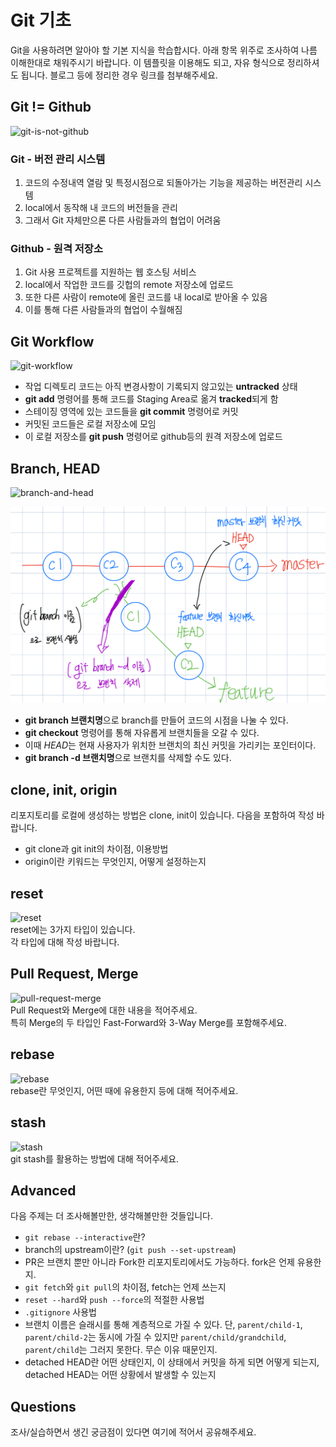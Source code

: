 # Git 기초
Git을 사용하려면 알아야 할 기본 지식을 학습합시다. 아래 항목 위주로 조사하여 나름 이해한대로 채워주시기 바랍니다. 이 템플릿을 이용해도 되고, 자유 형식으로 정리하셔도 됩니다. 블로그 등에 정리한 경우 링크를 첨부해주세요.

## Git != Github
![git-is-not-github](https://user-images.githubusercontent.com/51331195/160232512-3d6686ca-4ae3-4f11-a8d7-c893c0a7526a.png)  

### Git - 버전 관리 시스템
1. 코드의 수정내역 열람 및 특정시점으로 되돌아가는 기능을 제공하는 버전관리 시스템
2. local에서 동작해 내 코드의 버전들을 관리
3. 그래서 Git 자체만으론 다른 사람들과의 협업이 어려움

### Github - 원격 저장소
1. Git 사용 프로젝트를 지원하는 웹 호스팅 서비스
2. local에서 작업한 코드를 깃헙의 remote 저장소에 업로드
3. 또한 다른 사람이 remote에 올린 코드를 내 local로 받아올 수 있음
4. 이를 통해 다른 사람들과의 협업이 수월해짐

## Git Workflow
![git-workflow](https://cdn-media-1.freecodecamp.org/images/1*iL2J8k4ygQlg3xriKGimbQ.png)   
- 작업 디렉토리 코드는 아직 변경사항이 기록되지 않고있는 **untracked** 상태
- **git add** 명령어를 통해 코드를 Staging Area로 옮겨 **tracked**되게 함
- 스테이징 영역에 있는 코드들을 **git commit** 명령어로 커밋
- 커밋된 코드들은 로컬 저장소에 모임
- 이 로컬 저장소를 **git push** 명령어로 github등의 원격 저장소에 업로드

## Branch, HEAD
![branch-and-head](https://ihatetomatoes.net/wp-content/uploads/2020/04/07-head-pointer.png)  

![alt text](image.png)
- **git branch 브랜치명**으로 branch를 만들어 코드의 시점을 나눌 수 있다.
- **git checkout** 명령어를 통해 자유롭게 브랜치들을 오갈 수 있다.
- 이때 *HEAD*는 현재 사용자가 위치한 브랜치의 최신 커밋을 가리키는 포인터이다.
- **git branch -d 브랜치명**으로 브랜치를 삭제할 수도 있다.

## clone, init, origin
리포지토리를 로컬에 생성하는 방법은 clone, init이 있습니다. 다음을 포함하여 작성 바랍니다.
- git clone과 git init의 차이점, 이용방법
- origin이란 키워드는 무엇인지, 어떻게 설정하는지

## reset
![reset](https://user-images.githubusercontent.com/51331195/160235594-8836570b-e8bf-484a-bb92-b2bd6d873066.png)  
reset에는 3가지 타입이 있습니다.  
각 타입에 대해 작성 바랍니다.

## Pull Request, Merge
![pull-request-merge](https://atlassianblog.wpengine.com/wp-content/uploads/bitbucket411-blog-1200x-branches2.png)  
Pull Request와 Merge에 대한 내용을 적어주세요.  
특히 Merge의 두 타입인 Fast-Forward와 3-Way Merge를 포함해주세요.

## rebase
![rebase](https://user-images.githubusercontent.com/51331195/160234052-7fe70f85-5906-4474-b809-782adae92b3c.png)  
rebase란 무엇인지, 어떤 때에 유용한지 등에 대해 적어주세요.

## stash
![stash](https://d8it4huxumps7.cloudfront.net/bites/wp-content/banners/2023/4/642a663eaff96_git_stash.png)  
git stash를 활용하는 방법에 대해 적어주세요.

## Advanced
다음 주제는 더 조사해볼만한, 생각해볼만한 것들입니다. 
- `git rebase --interactive`란?
- branch의 upstream이란? (`git push --set-upstream`)
- PR은 브랜치 뿐만 아니라 Fork한 리포지토리에서도 가능하다. fork은 언제 유용한지. 
- `git fetch`와 `git pull`의 차이점, fetch는 언제 쓰는지
- `reset --hard`와 `push --force`의 적절한 사용법
- `.gitignore` 사용법
- 브랜치 이름은 슬래시를 통해 계층적으로 가질 수 있다. 단, `parent/child-1`, `parent/child-2`는 동시에 가질 수 있지만 `parent/child/grandchild`, `parent/child`는 그러지 못한다. 무슨 이유 때문인지. 
- detached HEAD란 어떤 상태인지, 이 상태에서 커밋을 하게 되면 어떻게 되는지, detached HEAD는 어떤 상황에서 발생할 수 있는지

## Questions
조사/실습하면서 생긴 궁금점이 있다면 여기에 적어서 공유해주세요.

